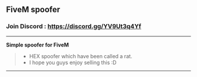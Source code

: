 ## FiveM spoofer 

### Join Discord : https://discord.gg/YV9Ut3q4Yf

***

**Simple spoofer for FiveM**
> - HEX spoofer which have been called a rat.
> - I hope you guys enjoy selling this :D

***

